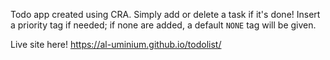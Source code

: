 Todo app created using CRA.
Simply add or delete a task if it's done!
Insert a priority tag if needed; if none are added, a default `NONE` tag will be given. 

Live site here!
https://al-uminium.github.io/todolist/
